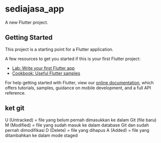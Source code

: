 # sediajasa_app

A new Flutter project.

## Getting Started

This project is a starting point for a Flutter application.

A few resources to get you started if this is your first Flutter project:

- [Lab: Write your first Flutter app](https://flutter.dev/docs/get-started/codelab)
- [Cookbook: Useful Flutter samples](https://flutter.dev/docs/cookbook)

For help getting started with Flutter, view our
[online documentation](https://flutter.dev/docs), which offers tutorials,
samples, guidance on mobile development, and a full API reference.

## ket git
U (Untracked) = file yang belum pernah dimasukkan ke dalam Git (file baru)
M (Modified) = file yang sudah masuk ke dalam database Git dan sudah pernah dimodifikasi
D (Delete) = file yang dihapus
A (Added) = file yang ditambahkan ke dalam mode staged
